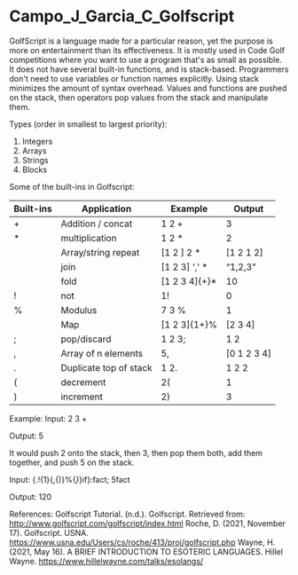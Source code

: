 # Campo_J_Garcia_C_Golfscript

GolfScript is a language made for a particular reason, yet the purpose is more on entertainment than its effectiveness. It is mostly used in Code Golf competitions where you want to use a program that's as small as possible. It does not have several built-in functions, and is stack-based. Programmers don't need to use variables or function names explicitly. Using stack minimizes the amount of syntax overhead. Values and functions are pushed on the stack, then operators pop values from the stack and manipulate them.

Types (order in smallest to largest priority):
1. Integers
2. Arrays
3. Strings
4. Blocks

Some of the built-ins in Golfscript:


|Built-ins |Application |Example|Output|
|----------|------------|-------|------|
|+ |Addition / concat|1 2 +|3|
|* | multiplication |1 2 * |2 |
| |Array/string repeat |[1 2 ] 2 * | [1 2 1 2] |
| |join | [1 2 3] ‘,’ * | “1,2,3”|
| |fold | [1 2 3 4]{+}* | 10 |
|! | not |1! |0 |
|% |Modulus |7 3 %| 1|
| | Map | [1 2 3]{1+}% | [2 3 4] |
|; |pop/discard |1 2 3; |1 2 |
|,| Array of n elements | 5, | [0 1 2 3 4] |
|. |Duplicate top of stack |1 2. |1 2 2 |
|(|decrement |2( | 1 |
|)|increment | 2) | 3 |

Example:
Input: 2 3 +

Output: 5

It would push 2 onto the stack, then 3, then pop them both, add them together, and push 5 on the stack. 

Input: {.!{1}{,{)}%{*}*}if}:fact;
       5fact

Output: 120


References:
Golfscript Tutorial. (n.d.).  Golfscript. Retrieved from: http://www.golfscript.com/golfscript/index.html
Roche, D. (2021, November 17).  Golfscript. USNA. https://www.usna.edu/Users/cs/roche/413/proj/golfscript.php
Wayne, H. (2021, May 16).  A BRIEF INTRODUCTION TO ESOTERIC LANGUAGES. Hillel Wayne. https://www.hillelwayne.com/talks/esolangs/











